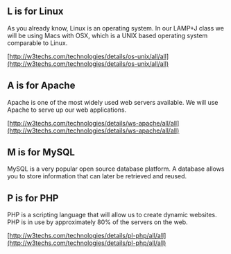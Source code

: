## L is for Linux

As you already know, Linux is an operating system. In our LAMP+J class we will be using Macs with OSX, which is a UNIX based operating system comparable to Linux.

[http://w3techs.com/technologies/details/os-unix/all/all](http://w3techs.com/technologies/details/os-unix/all/all)

## A is for Apache

Apache is one of the most widely used web servers available. We will use Apache to serve up our web applications.

[http://w3techs.com/technologies/details/ws-apache/all/all](http://w3techs.com/technologies/details/ws-apache/all/all)

## M is for MySQL

MySQL is a very popular open source database platform. A database allows you to store information that can later be retrieved and reused.

## P is for PHP

PHP is a scripting language that will allow us to create dynamic websites. PHP is in use by approximately 80% of the servers on the web.

[http://w3techs.com/technologies/details/pl-php/all/all](http://w3techs.com/technologies/details/pl-php/all/all)